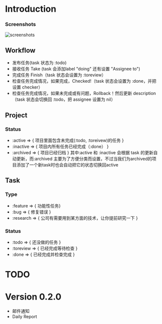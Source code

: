 # Introduction

### Screenshots
![screenshots](https://github.com/zernel/taskmanager/raw/develop/screenshot.png)

## Workflow
* 发布任务(task 状态为 :todo)
* 接收任务 Take (task 会添加label "doing" 还有设置 "Assignee to")
* 完成任务 Finish（task 状态会设置为 :toreview）
* 检查任务完成情况，如果完成，Checked!（task 状态会设置为
  :done，并把设置 checker）
* 检查任务完成情况，如果未完成或有问题，Rollback！然后更新
  description（task 状态会切换回 :todo，把 assignee 设置为 nil）

## Project
### Status

* :active => { 项目里面包含未完成(:todo, :toreivew)的任务 }
* :inactive => { 项目内所有任务已经完成（:done） }
* :archived => { 项目已经归档 }
其中:active 和 :inactive 会根据 task 的更新自动更新，而:archived
主要为了方便分类而设置，不过当我们为archived的项目添加了一个新task时也会自动把它的状态切换回active

## Task
### Type

* :feature => { 功能性任务}
* :bug => { 修复错误 }
* :research => { 公司有需要用到某方面的技术，让你提前研究一下 }

### Status

* :todo => { 还没做的任务 }
* :toreview => { 已经完成等待检查 }
* :done => { 已经完成并检查完成 }


# TODO
# Version 0.2.0
* 邮件通知
* Daily Report
